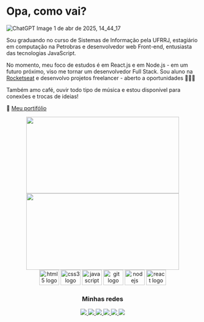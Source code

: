 

<h1 align="left">Opa, como vai?</h1>

![ChatGPT Image 1 de abr  de 2025, 14_44_17](https://github.com/user-attachments/assets/e347ed93-ec0a-44e3-ad71-2abe6da8096a)

Sou graduando no curso de Sistemas de Informação pela UFRRJ, estagiário em computação na Petrobras e desenvolvedor web Front-end, entusiasta das tecnologias JavaScript. 

No momento, meu foco de estudos é em React.js e em Node.js - em um futuro próximo, viso me tornar um desenvolvedor Full Stack.
Sou aluno na [Rocketseat](https:/rocketseat.com) e desenvolvo projetos freelancer - aberto a oportunidades 🙋🏾‍♂️

Também amo café, ouvir todo tipo de música e estou disponível para conexões e trocas de ideias!

📌 [Meu portifólio](https://lucyanovidio.vercel.app)

<div align="center">

 <div>
   <img height="200px" width="400px" src="https://github-readme-stats.vercel.app/api?username=Vitorprogrammerjunior&show_icons=true&include_all_commits=true&count_private=true&hide_border=true&title_color=66cc00&icon_color=66cc00&text_color=c9d1d9&bg_color=0d1117"/>
   <img height="200px" width="400px" src="https://github-readme-stats.vercel.app/api/top-langs/?username=Vitorprogrammerjunior&layout=compact&langs_count=7&hide_border=true&title_color=fff&icon_color=66cc00&text_color=fff&bg_color=0d1117"/>
 </div>
 
 <img src="https://cdn.jsdelivr.net/gh/devicons/devicon/icons/html5/html5-original.svg" height="40" width="52" alt="html5 logo" />
 <img src="https://cdn.jsdelivr.net/gh/devicons/devicon/icons/css3/css3-original.svg" height="40" width="52" alt="css3 logo" />
 <img src="https://cdn.jsdelivr.net/gh/devicons/devicon/icons/javascript/javascript-original.svg" height="40" width="52" alt="javascript logo" />
 <img src="https://cdn.jsdelivr.net/gh/devicons/devicon/icons/git/git-original.svg" height="40" width="52" alt="git logo" />
 <img src="https://cdn.jsdelivr.net/gh/devicons/devicon/icons/nodejs/nodejs-original.svg" height="40" width="52" alt="nodejs logo"  />
 <img src="https://cdn.jsdelivr.net/gh/devicons/devicon/icons/react/react-original-wordmark.svg" height="40" width="52" alt="react logo" />

 ### Minhas redes
 
 <a href="https://linkedin.com/in/lucyanovidio">
   <img src="https://img.shields.io/badge/LinkedIn-0077B5?style=for-the-badge&logo=linkedin&logoColor=white" />
 </a>
 <a href="https://lucyanovidio.vercel.app">
   <img src="https://img.shields.io/badge/website-000000?style=for-the-badge&logo=About.me&logoColor=white" />
 </a>
 <a href="https://instagram.com/lucyanovidio">
   <img src="https://img.shields.io/badge/Instagram-E4405F?style=for-the-badge&logo=instagram&logoColor=white" />
 </a>
 <a href="https://twitter.com/lucyanovidio">
   <img src="https://img.shields.io/badge/Twitter-1DA1F2?style=for-the-badge&logo=twitter&logoColor=white" />
 </a>
 <a href="https://api.whatsapp.com/send?phone=5521971602369&text=E%20aí!%20Vim%20do%20teu%20Github.%20Bora%20bater%20um%20papo?">
   <img src="https://img.shields.io/badge/WhatsApp-25D366?style=for-the-badge&logo=whatsapp&logoColor=white" />
 </a>
 <a href="https://discord.com/users/803410251427872779">
   <img src="https://img.shields.io/badge/Discord-7289DA?style=for-the-badge&logo=discord&logoColor=white" />
 </a>
 
</div>
